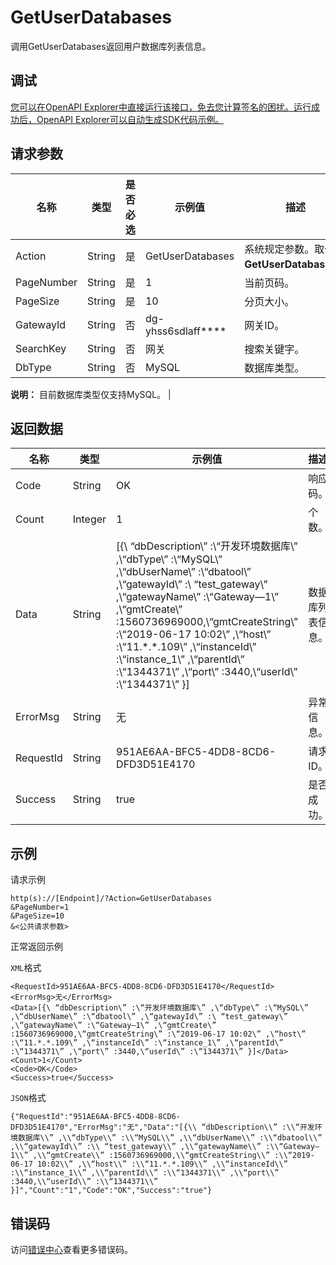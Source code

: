 # GetUserDatabases

调用GetUserDatabases返回用户数据库列表信息。

## 调试

[您可以在OpenAPI Explorer中直接运行该接口，免去您计算签名的困扰。运行成功后，OpenAPI Explorer可以自动生成SDK代码示例。](https://api.aliyun.com/#product=dg&api=GetUserDatabases&type=RPC&version=2019-03-27)

## 请求参数

|名称|类型|是否必选|示例值|描述|
|--|--|----|---|--|
|Action|String|是|GetUserDatabases|系统规定参数。取值：**GetUserDatabases**。 |
|PageNumber|String|是|1|当前页码。 |
|PageSize|String|是|10|分页大小。 |
|GatewayId|String|否|dg-yhss6sdlaff\*\*\*\*|网关ID。 |
|SearchKey|String|否|网关|搜索关键字。 |
|DbType|String|否|MySQL|数据库类型。

 **说明：** 目前数据库类型仅支持MySQL。 |

## 返回数据

|名称|类型|示例值|描述|
|--|--|---|--|
|Code|String|OK|响应码。 |
|Count|Integer|1|个数。 |
|Data|String|\[\{\\ “dbDescription\\” :\\“开发环境数据库\\” ,\\“dbType\\” :\\“MySQL\\” ,\\“dbUserName\\” :\\“dbatool\\” ,\\“gatewayId\\” :\\ “test\_gateway\\” ,\\“gatewayName\\” :\\“Gateway—1\\” ,\\“gmtCreate\\” :1560736969000,\\“gmtCreateString\\” :\\“2019-06-17 10:02\\” ,\\“host\\” :\\“11.\*.\*.109\\” ,\\“instanceId\\” :\\“instance\_1\\” ,\\“parentId\\” :\\“1344371\\” ,\\“port\\” :3440,\\“userId\\” :\\“1344371\\” \}\]|数据库列表信息。 |
|ErrorMsg|String|无|异常信息。 |
|RequestId|String|951AE6AA-BFC5-4DD8-8CD6-DFD3D51E4170|请求ID。 |
|Success|String|true|是否成功。 |

## 示例

请求示例

```
http(s)://[Endpoint]/?Action=GetUserDatabases
&PageNumber=1
&PageSize=10
&<公共请求参数>
```

正常返回示例

`XML`格式

```
<RequestId>951AE6AA-BFC5-4DD8-8CD6-DFD3D51E4170</RequestId>
<ErrorMsg>无</ErrorMsg>
<Data>[{\ “dbDescription\” :\“开发环境数据库\” ,\“dbType\” :\“MySQL\” ,\“dbUserName\” :\“dbatool\” ,\“gatewayId\” :\ “test_gateway\” ,\“gatewayName\” :\“Gateway—1\” ,\“gmtCreate\” :1560736969000,\“gmtCreateString\” :\“2019-06-17 10:02\” ,\“host\” :\“11.*.*.109\” ,\“instanceId\” :\“instance_1\” ,\“parentId\” :\“1344371\” ,\“port\” :3440,\“userId\” :\“1344371\” }]</Data>
<Count>1</Count>
<Code>OK</Code>
<Success>true</Success>
```

`JSON`格式

```
{"RequestId":"951AE6AA-BFC5-4DD8-8CD6-DFD3D51E4170","ErrorMsg":"无","Data":"[{\\ “dbDescription\\” :\\“开发环境数据库\\” ,\\“dbType\\” :\\“MySQL\\” ,\\“dbUserName\\” :\\“dbatool\\” ,\\“gatewayId\\” :\\ “test_gateway\\” ,\\“gatewayName\\” :\\“Gateway—1\\” ,\\“gmtCreate\\” :1560736969000,\\“gmtCreateString\\” :\\“2019-06-17 10:02\\” ,\\“host\\” :\\“11.*.*.109\\” ,\\“instanceId\\” :\\“instance_1\\” ,\\“parentId\\” :\\“1344371\\” ,\\“port\\” :3440,\\“userId\\” :\\“1344371\\” }]","Count":"1","Code":"OK","Success":"true"}
```

## 错误码

访问[错误中心](https://error-center.aliyun.com/status/product/dg)查看更多错误码。

